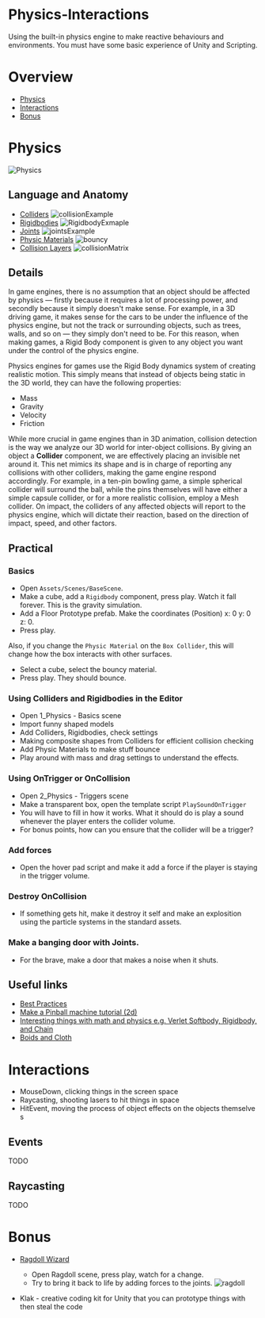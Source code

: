 Physics-Interactions
====

Using the built-in physics engine to make reactive behaviours and environments. You must have some basic experience of Unity and Scripting.

# Overview

+ [Physics](#physics)
+ [Interactions](#interactions)
+ [Bonus](#bonus)

# Physics

![Physics](https://boostlog-public.s3.us-west-1.amazonaws.com/articles/5aeec61e47018500491f4421/MainTitle-1525597640234.gif)

## Language and Anatomy

+ [Colliders](https://docs.unity3d.com/2017.4/Documentation/Manual/CollidersOverview.html)
![collisionExample](https://i.imgur.com/gj2kGu0.gif)
+ [Rigidbodies](https://docs.unity3d.com/2017.4/Documentation/Manual/RigidbodiesOverview.html)
![RigidbodyExmaple](https://i.redd.it/41ll9162magy.gif)
+ [Joints](https://docs.unity3d.com/2017.4/Documentation/Manual/Joints.html)
![jointsExample](https://img.itch.zone/aW1nLzE2MzI1OTEuZ2lm/original/1FnkaC.gif)
+ [Physic Materials](https://docs.unity3d.com/2017.4/Documentation/Manual/class-PhysicMaterial.html)
![bouncy](https://cdn-images-1.medium.com/max/1600/1*sHNVumjYqoPIHmfU-jWApQ.gif)
+ [Collision Layers](https://docs.unity3d.com/2017.4/Documentation/Manual/LayerBasedCollision.html)
![collisionMatrix](https://docs.unity3d.com/uploads/Main/LayerBasedCollision.png)

## Details

In game engines, there is no assumption that an object should be affected by
physics — firstly because it requires a lot of processing power, and secondly because it simply doesn't make sense. For example, in a 3D driving game, it makes
sense for the cars to be under the influence of the physics engine, but not the track
or surrounding objects, such as trees, walls, and so on — they simply don't need to
be. For this reason, when making games, a Rigid Body component is given to any
object you want under the control of the physics engine.

Physics engines for games use the Rigid Body dynamics system of creating realistic
motion. This simply means that instead of objects being static in the 3D world, they
can have the following properties:

+ Mass
+ Gravity
+ Velocity
+ Friction

While more crucial in game engines than in 3D animation, collision detection is the
way we analyze our 3D world for inter-object collisions. By giving an object a **Collider** component, we are effectively placing an invisible net around it. This net mimics its shape and is in charge of reporting any collisions with other colliders, making the game engine respond accordingly. For example, in a ten-pin bowling game, a simple spherical collider will surround the ball, while the pins themselves will have either a simple capsule collider, or for a more realistic collision, employ a Mesh collider.
On impact, the colliders of any affected objects will report to the physics engine, which will dictate their reaction, based on the direction of impact, speed, and other factors.

## Practical

### Basics

+ Open `Assets/Scenes/BaseScene`.
+ Make a cube, add a `Rigidbody` component, press play. Watch it fall forever. This is the gravity simulation.
+ Add a Floor Prototype prefab. Make the coordinates (Position) x: 0 y: 0 z: 0.
+ Press play.

Also, if you change the `Physic Material` on the `Box Collider`, this will change how the box interacts with other surfaces.

+ Select a cube, select the bouncy material.
+ Press play. They should bounce.

### Using Colliders and Rigidbodies in the Editor

+ Open 1_Physics - Basics scene
+ Import funny shaped models
+ Add Colliders, Rigidbodies, check settings
+ Making composite shapes from Colliders for efficient collision checking
+ Add Physic Materials to make stuff bounce
+ Play around with mass and drag settings to understand the effects.

### Using OnTrigger or OnCollision

+ Open 2_Physics - Triggers scene
+ Make a transparent box, open the template script `PlaySoundOnTrigger`
+ You will have to fill in how it works. What it should do is play a sound whenever the player enters the collider volume.
+ For bonus points, how can you ensure that the collider will be a trigger?

### Add forces

+ Open the hover pad script and make it add a force if the player is staying in the trigger volume.

### Destroy OnCollision

+ If something gets hit, make it destroy it self and make an explosition using the particle systems in the standard assets.

### Make a banging door with Joints.

+ For the brave, make a door that makes a noise when it shuts.

## Useful links

+ [Best Practices](https://unity3d.com/learn/tutorials/topics/physics/physics-best-practices?playlist=30089&_ga=2.25017914.1256270532.1553102866-498088709.1552744322)
+ [Make a Pinball machine tutorial (2d)](https://www.raywenderlich.com/6184-unity-2017-2d-techniques-build-a-2d-pinball-game)
+ [Interesting things with math and physics e.g. Verlet Softbody, Rigidbody, and Chain](https://github.com/zalo/MathUtilities)
+ [Boids and Cloth](https://github.com/bennybroseph/Unity-Physics)

# Interactions

+ MouseDown, clicking things in the screen space
+ Raycasting, shooting lasers to hit things in space
+ HitEvent, moving the process of object effects on the objects themselves

## Events

TODO

## Raycasting

TODO

# Bonus

+ [Ragdoll Wizard](https://docs.unity3d.com/2017.4/Documentation/Manual/wizard-RagdollWizard.html)
  + Open Ragdoll scene, press play, watch for a change.
  + Try to bring it back to life by adding forces to the joints.
![ragdoll](http://blog.leapmotion.com/wp-content/uploads/2014/06/ragdoll-gif.gif)

+ Klak - creative coding kit for Unity that you can prototype things with then steal the code
